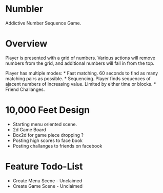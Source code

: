 Numbler
=======
Addictive Number Sequence Game.

Overview
=======
Player is presented with a grid of numbers.  Various actions will remove numbers from the grid, and additional numbers will fall in from the top.

Player has multiple modes:
	* Fast matching.  60 seconds to find as many matching pairs as possible.
	* Sequencing.  Player finds sequences of ajacent numbers of increasing value. Limited by either time or blocks.
	* Friend Challanges.  

10,000 Feet Design
=======
* Starting menu oriented scene.  
* 2d Game Board
* Box2d for game piece dropping ?
* Posting high scores to face book
* Posting challanges to friends on facebook
	
Feature Todo-List
=======
* Create Menu Scene - Unclaimed
* Create Game Scene - Unclaimed

